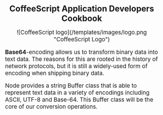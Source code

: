 <style>
  h1 { font-size: 20pt; }
  p  { font-size: 14pt; }
  .centered { text-align: center; }
</style>

<h1 class="centered">
CoffeeScript Application Developers Cookbook
</h1>

<p class="centered">
![CoffeeScript logo](/templates/images/logo.png "CoffeeScript Logo")

__Base64__-encoding allows us to transform binary data into text data.
The reasons for this are rooted in the history of network
protocols, but it is still a widely-used form of encoding when
shipping binary data.

Node provides a string Buffer class that is able to represent text
data in a variety of encodings including ASCII, UTF-8 and Base-64.
This Buffer class will be the core of our conversion operations.